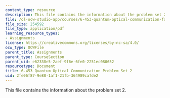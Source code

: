 ```yaml
---
content_type: resource
description: This file contains the information about the problem set 2.
file: /ol-ocw-studio-app/courses/6-453-quantum-optical-communication-fall-2016/2fe06f879e881af121fb364989cafde2_MIT6_453F16_ps2.pdf
file_size: 254592
file_type: application/pdf
learning_resource_types:
- Assignments
license: https://creativecommons.org/licenses/by-nc-sa/4.0/
ocw_type: OCWFile
parent_title: Assignments
parent_type: CourseSection
parent_uid: e62338e5-2aef-9f6e-6fe0-2251ec080652
resourcetype: Document
title: 6.453 Quantum Optical Communication Problem Set 2
uid: 2fe06f87-9e88-1af1-21fb-364989cafde2
---
```

This file contains the information about the problem set 2.